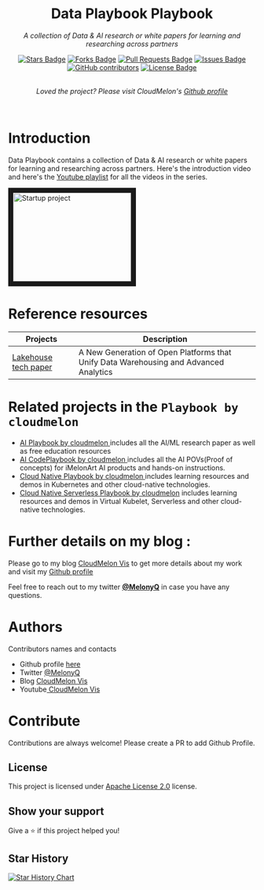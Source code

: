 <h1 align="center">Data Playbook Playbook</h1>
<p align="center"><i>A collection of Data & AI research or white papers for learning and researching across partners</i></p>
<div align="center">
  <a href="https://github.com/iMelonArt/Data-Playbook/stargazers"><img src="https://img.shields.io/github/stars/iMelonArt/Data-Playbook" alt="Stars Badge"/></a>
<a href="https://github.com/iMelonArt/Data-Playbook/network/members"><img src="https://img.shields.io/github/forks/iMelonArt/Data-Playbook" alt="Forks Badge"/></a>
<a href="https://github.com/iMelonArt/Data-Playbook/pulls"><img src="https://img.shields.io/github/issues-pr/iMelonArt/Data-Playbook" alt="Pull Requests Badge"/></a>
<a href="https://github.com/iMelonArt/Data-Playbook/issues"><img src="https://img.shields.io/github/issues/iMelonArt/Data-Playbook" alt="Issues Badge"/></a>
<a href="https://github.com/iMelonArt/Data-Playbook/graphs/contributors"><img alt="GitHub contributors" src="https://img.shields.io/github/contributors/iMelonArt/Data-Playbook?color=2b9348"></a>
<a href="https://github.com/iMelonArt/Data-Playbook/blob/main/LICENSE"><img src="https://img.shields.io/github/license/iMelonArt/Data-Playbook?color=2b9348" alt="License Badge"/></a>
</div>
<br>
<p align="center"><i>Loved the project? Please visit CloudMelon's <a href="https://github.com/cloudmelon">Github profile</a></i></p>
<br>

# Introduction

Data Playbook contains a collection of Data & AI research or white papers for learning and researching across partners. Here's the introduction video and here's the [Youtube playlist](https://bit.ly/ai-startup-cloudmelon) for all the videos in the series.

<a href="http://www.youtube.com/watch?feature=player_embedded&v=0FoRYTFwGec" target="_blank"><img src="http://img.youtube.com/vi/0FoRYTFwGec/0.jpg" 
alt="Startup project" width="240" height="180" border="10" /></a>


# Reference resources

| Projects | Description |
| --- | --- |
| [Lakehouse tech paper](https://github.com/iMelonArt/Data-Playbook/Resources/Lakehouse_tech_paper.pdf) | A New Generation of Open Platforms that Unify Data Warehousing and Advanced Analytics |




# Related projects in the `Playbook by cloudmelon ` 

- [AI Playbook by cloudmelon ](https://github.com/iMelonArt/AI-Playbook)includes all the AI/ML research paper as well as free education resources
- [AI CodePlaybook by cloudmelon ](https://github.com/iMelonArt/AI-Playbook)includes all the AI POVs(Proof of concepts) for iMelonArt AI products and hands-on instructions.
- [Cloud Native Playbook by cloudmelon ](https://github.com/cloudmelon/Cloud-Native-Playbook) includes learning resources and demos in Kubernetes and other cloud-native technologies.
- [Cloud Native Serverless Playbook by cloudmelon](https://github.com/cloudmelon/Cloud-Native-Serverless-Playbook) includes learning resources and demos in Virtual Kubelet, Serverless and other cloud-native technologies.

# Further details on my blog : 

Please go to my blog [CloudMelon Vis](https://cloudmelonvision.com) to get more details about my work and visit my <a href="https://github.com/cloudmelon">Github profile</a></i></p>

Feel free to reach out to my twitter [**@MelonyQ**](https://twitter.com/MelonyQ) in case you have any questions. 

# Authors

Contributors names and contacts

- Github profile [here](https://github.com/cloudmelon)
- Twitter [@MelonyQ](https://twitter.com/melonyq)
- Blog [CloudMelon Vis](https://cloudmelonvision.com)
- Youtube[ CloudMelon Vis](https://www.youtube.com/@CloudMelonVis?sub_confirmation=1)

# Contribute

Contributions are always welcome! Please create a PR to add Github Profile.

## License

This project is licensed under [Apache License 2.0](https://www.apache.org/licenses/LICENSE-2.0) license.

## Show your support

Give a ⭐️ if this project helped you!

## Star History

[![Star History Chart](https://api.star-history.com/svg?repos=iMelonArt/Data-Playbook&type=Date)](https://star-history.com/#iMelonArt/Data-Playbook&Date)

